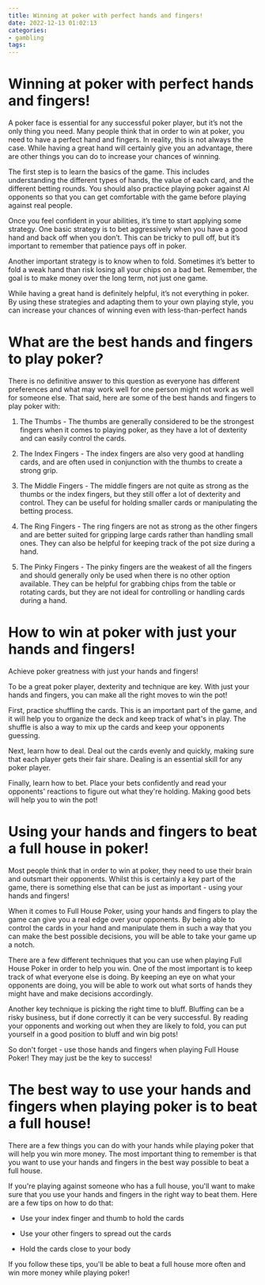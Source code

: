 ```yaml
---
title: Winning at poker with perfect hands and fingers!
date: 2022-12-13 01:02:13
categories:
- gambling
tags:
---
```



#  Winning at poker with perfect hands and fingers!

A poker face is essential for any successful poker player, but it’s not the only thing you need. Many people think that in order to win at poker, you need to have a perfect hand and fingers. In reality, this is not always the case. While having a great hand will certainly give you an advantage, there are other things you can do to increase your chances of winning.

The first step is to learn the basics of the game. This includes understanding the different types of hands, the value of each card, and the different betting rounds. You should also practice playing poker against AI opponents so that you can get comfortable with the game before playing against real people.

Once you feel confident in your abilities, it’s time to start applying some strategy. One basic strategy is to bet aggressively when you have a good hand and back off when you don’t. This can be tricky to pull off, but it’s important to remember that patience pays off in poker.

Another important strategy is to know when to fold. Sometimes it’s better to fold a weak hand than risk losing all your chips on a bad bet. Remember, the goal is to make money over the long term, not just one game.

While having a great hand is definitely helpful, it’s not everything in poker. By using these strategies and adapting them to your own playing style, you can increase your chances of winning even with less-than-perfect hands

#  What are the best hands and fingers to play poker?

There is no definitive answer to this question as everyone has different preferences and what may work well for one person might not work as well for someone else. That said, here are some of the best hands and fingers to play poker with:

1. The Thumbs - The thumbs are generally considered to be the strongest fingers when it comes to playing poker, as they have a lot of dexterity and can easily control the cards.

2. The Index Fingers - The index fingers are also very good at handling cards, and are often used in conjunction with the thumbs to create a strong grip.

3. The Middle Fingers - The middle fingers are not quite as strong as the thumbs or the index fingers, but they still offer a lot of dexterity and control. They can be useful for holding smaller cards or manipulating the betting process.

4. The Ring Fingers - The ring fingers are not as strong as the other fingers and are better suited for gripping large cards rather than handling small ones. They can also be helpful for keeping track of the pot size during a hand.

5. The Pinky Fingers - The pinky fingers are the weakest of all the fingers and should generally only be used when there is no other option available. They can be helpful for grabbing chips from the table or rotating cards, but they are not ideal for controlling or handling cards during a hand.

#  How to win at poker with just your hands and fingers!

Achieve poker greatness with just your hands and fingers!

To be a great poker player, dexterity and technique are key. With just your hands and fingers, you can make all the right moves to win the pot!

First, practice shuffling the cards. This is an important part of the game, and it will help you to organize the deck and keep track of what's in play. The shuffle is also a way to mix up the cards and keep your opponents guessing.

Next, learn how to deal. Deal out the cards evenly and quickly, making sure that each player gets their fair share. Dealing is an essential skill for any poker player.

Finally, learn how to bet. Place your bets confidently and read your opponents' reactions to figure out what they're holding. Making good bets will help you to win the pot!

#  Using your hands and fingers to beat a full house in poker!

Most people think that in order to win at poker, they need to use their brain and outsmart their opponents. Whilst this is certainly a key part of the game, there is something else that can be just as important - using your hands and fingers!

When it comes to Full House Poker, using your hands and fingers to play the game can give you a real edge over your opponents. By being able to control the cards in your hand and manipulate them in such a way that you can make the best possible decisions, you will be able to take your game up a notch.

There are a few different techniques that you can use when playing Full House Poker in order to help you win. One of the most important is to keep track of what everyone else is doing. By keeping an eye on what your opponents are doing, you will be able to work out what sorts of hands they might have and make decisions accordingly.

Another key technique is picking the right time to bluff. Bluffing can be a risky business, but if done correctly it can be very successful. By reading your opponents and working out when they are likely to fold, you can put yourself in a good position to bluff and win big pots!

So don't forget - use those hands and fingers when playing Full House Poker! They may just be the key to success!

#  The best way to use your hands and fingers when playing poker is to beat a full house!

There are a few things you can do with your hands while playing poker that will help you win more money. The most important thing to remember is that you want to use your hands and fingers in the best way possible to beat a full house.

If you're playing against someone who has a full house, you'll want to make sure that you use your hands and fingers in the right way to beat them. Here are a few tips on how to do that:

- Use your index finger and thumb to hold the cards

- Use your other fingers to spread out the cards

- Hold the cards close to your body

If you follow these tips, you'll be able to beat a full house more often and win more money while playing poker!
